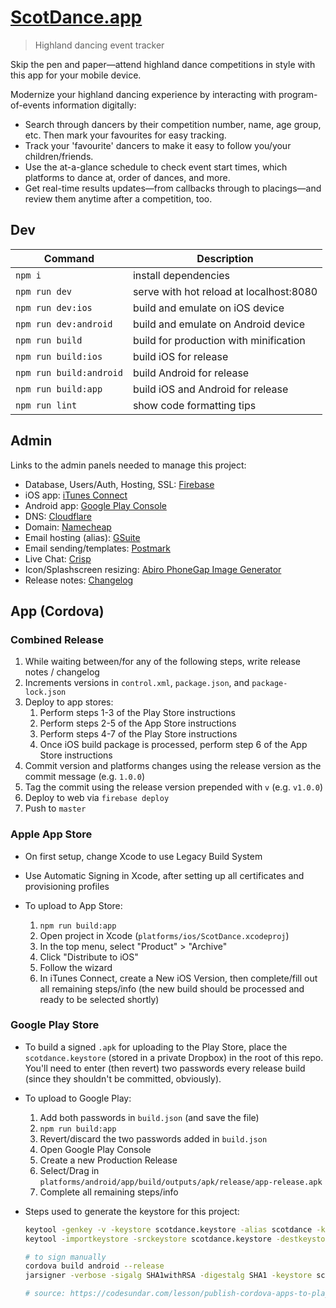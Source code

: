 # [ScotDance.app](https://scotdance.app)

> Highland dancing event tracker

Skip the pen and paper—attend highland dance competitions in style with this app for your mobile device.

Modernize your highland dancing experience by interacting with program-of-events information digitally:
- Search through dancers by their competition number, name, age group, etc. Then mark your favourites for easy tracking.
- Track your 'favourite' dancers to make it easy to follow you/your children/friends.
- Use the at-a-glance schedule to check event start times, which platforms to dance at, order of dances, and more.
- Get real-time results updates—from callbacks through to placings—and review them anytime after a competition, too.

## Dev

Command | Description
--- | ---
`npm i` | install dependencies
`npm run dev` | serve with hot reload at localhost:8080
`npm run dev:ios` | build and emulate on iOS device
`npm run dev:android` | build and emulate on Android device
`npm run build` | build for production with minification
`npm run build:ios` | build iOS for release
`npm run build:android` | build Android for release
`npm run build:app` | build iOS and Android for release
`npm run lint` | show code formatting tips


## Admin

Links to the admin panels needed to manage this project:

* Database, Users/Auth, Hosting, SSL: [Firebase](https://console.firebase.google.com/u/0/project/firebase-scotdance/database/scotdance/data)
* iOS app: [iTunes Connect](https://itunesconnect.apple.com/WebObjects/iTunesConnect.woa/ra/ng/app/1386475626)
* Android app: [Google Play Console](https://play.google.com/apps/publish/?account=6715160108161692003#AppDashboardPlace:p=info.mismith.scotdance&appid=4972780107515202457)
* DNS: [Cloudflare](https://dash.cloudflare.com/f9b1ba7aa72b02f28e63a13fd4aa7184/scotdance.app)
* Domain: [Namecheap](https://ap.www.namecheap.com/domains/domaincontrolpanel/scotdance.app)
* Email hosting (alias): [GSuite](https://admin.google.com)
* Email sending/templates: [Postmark](https://account.postmarkapp.com/servers/4370108/overview)
* Live Chat: [Crisp](https://app.crisp.chat/website/160e5d08-deea-4187-a21b-39762a904c26/inbox/)
* Icon/Splashscreen resizing: [Abiro PhoneGap Image Generator](http://pgicons.abiro.com/)
* Release notes: [Changelog](./CHANGELOG.md)


## App (Cordova)

### Combined Release

1. While waiting between/for any of the following steps, write release notes / changelog
2. Increments versions in `control.xml`, `package.json`, and `package-lock.json`
3. Deploy to app stores:
    1. Perform steps 1-3 of the Play Store instructions
    2. Perform steps 2-5 of the App Store instructions
    3. Perform steps 4-7 of the Play Store instructions
    4. Once iOS build package is processed, perform step 6 of the App Store instructions
4. Commit version and platforms changes using the release version as the commit message (e.g. `1.0.0`)
5. Tag the commit using the release version prepended with `v` (e.g. `v1.0.0`)
6. Deploy to web via `firebase deploy`
7. Push to `master`

### Apple App Store

* On first setup, change Xcode to use Legacy Build System
* Use Automatic Signing in Xcode, after setting up all certificates and provisioning profiles
* To upload to App Store:

    1. `npm run build:app`
    2. Open project in Xcode (`platforms/ios/ScotDance.xcodeproj`)
    3. In the top menu, select "Product" > "Archive"
    4. Click "Distribute to iOS"
    5. Follow the wizard
    6. In iTunes Connect, create a New iOS Version, then complete/fill out all remaining steps/info (the new build should be processed and ready to be selected shortly)

### Google Play Store

* To build a signed `.apk` for uploading to the Play Store, place the `scotdance.keystore` (stored in a private Dropbox) in the root of this repo. You'll need to enter (then revert) two passwords every release build (since they shouldn't be committed, obviously).
* To upload to Google Play:

    1. Add both passwords in `build.json` (and save the file)
    2. `npm run build:app`
    3. Revert/discard the two passwords added in `build.json`
    4. Open Google Play Console
    5. Create a new Production Release
    6. Select/Drag in `platforms/android/app/build/outputs/apk/release/app-release.apk`
    7. Complete all remaining steps/info

* Steps used to generate the keystore for this project:
    ``` bash
    keytool -genkey -v -keystore scotdance.keystore -alias scotdance -keyalg RSA -keysize 2048 -validity 10000
    keytool -importkeystore -srckeystore scotdance.keystore -destkeystore scotdance.keystore -deststoretype pkcs12

    # to sign manually
    cordova build android --release
    jarsigner -verbose -sigalg SHA1withRSA -digestalg SHA1 -keystore scotdance.keystore platforms/android/app/build/outputs/apk/release/app-release-unsigned.apk scotdance

    # source: https://codesundar.com/lesson/publish-cordova-apps-to-playstore/
    ```
